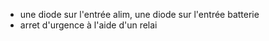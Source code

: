* une diode sur l'entrée alim, une diode sur l'entrée batterie
* arret d'urgence à l'aide d'un relai
